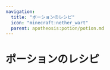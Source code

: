 ```yaml
---
navigation:
  title: "ポーションのレシピ"
  icon: "minecraft:nether_wart"
  parent: apotheosis:potion/potion.md
---
```


# ポーションのレシピ

<SubPages />